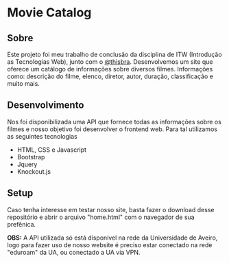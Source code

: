 # Movie Catalog

## Sobre

Este projeto foi meu trabalho de conclusão da disciplina de ITW (Introdução as Tecnologias Web), junto com o [@thisbra](https://github.com/thisbra).
Desenvolvemos um site que oferece um catálogo de informações sobre diversos filmes. Informações como: descrição do filme, elenco, diretor, autor, duração, classificação e muito mais.

## Desenvolvimento
Nos foi disponibilizada uma API que fornece todas as informações sobre os filmes e nosso objetivo foi desenvolver o frontend web.
Para tal utilizamos as seguintes tecnologias
* HTML, CSS e Javascript
* Bootstrap
* Jquery
* Knockout.js

## Setup
Caso tenha interesse em testar nosso site, basta fazer o download desse repositório e abrir o arquivo "home.html" com o navegador de sua prefênica.

**OBS:** A API utilizada só está disponível na rede da Universidade de Aveiro, logo para fazer uso de nosso website é preciso estar conectado na rede "eduroam" da UA, ou conectado a UA via VPN.
